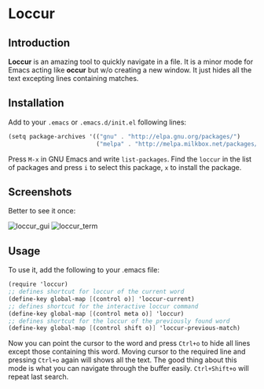 # Loccur
## Introduction
**Loccur** is an amazing tool to quickly navigate in a file. It is a minor mode for Emacs acting like **occur** but w/o creating a new window. It just hides all the text excepting lines containing matches.
## Installation
Add to your `.emacs` or `.emacs.d/init.el` following lines:

```scheme
(setq package-archives '(("gnu" . "http://elpa.gnu.org/packages/")
                         ("melpa" . "http://melpa.milkbox.net/packages/")))
```
                         
Press `M-x` in GNU Emacs and write `list-packages`. Find the `loccur` in the list of packages and press `i` to select this package, `x` to install the package.


## Screenshots
Better to see it once:

![loccur_gui](https://github.com/fourier/loccur/raw/screenshots/gui_emacs_with_loccur.gif "GUI Emacs with loccur")
![loccur_term](https://github.com/fourier/loccur/raw/screenshots/emacs_with_loccur.gif "Emacs in terminal with loccur")


## Usage

To use it, add the following to your .emacs file:

```scheme
(require 'loccur)
;; defines shortcut for loccur of the current word
(define-key global-map [(control o)] 'loccur-current)
;; defines shortcut for the interactive loccur command
(define-key global-map [(control meta o)] 'loccur)
;; defines shortcut for the loccur of the previously found word
(define-key global-map [(control shift o)] 'loccur-previous-match)
```

Now you can point the cursor to the word and press `Ctrl+o` to hide all lines except those containing this word. Moving cursor to the required line and pressing `Ctrl+o` again will shows all the text. The good thing about this mode is what you can navigate through the buffer easily. `Ctrl+Shift+o` will repeat last search. 
